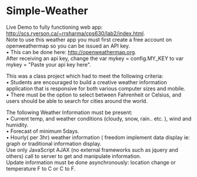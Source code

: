 # Simple-Weather
Live Demo to fully functioning web app: http://scs.ryerson.ca/~rrsharma/cps630/lab2/index.html.  
Note to use this weather app you must first create a free account on openweathermap so you can be issued an API key.   
• This can be done here: http://openweathermap.org.  
  After receiving an api key, change the var mykey = config.MY_KEY to 
  var mykey = "Paste your api key here".  

This was a class project which had to meet the following criteria:   
• Students are encouraged to build a creative weather information application that is responsive for both various 
  computer sizes and mobile.   
• There must be the option to select between Fahrenheit or Celsius, and users should be able to search for cities around
  the world.    
  
The following Weather Information must be present:   
• Current temp, and weather conditions (cloudy, snow, rain.. etc. ), wind and humidity.   
• Forecast of minimum 5days.  
• Hourly( per 3hr) weather information ( freedom implement data display ie: graph or traditional information display.   
  Use only JavaScript AJAX (no external frameworks such as jquery and others) call to server to get and manipulate information.   
  Update information must be done asynchronously: location change or temperature F to C or C to F.  
